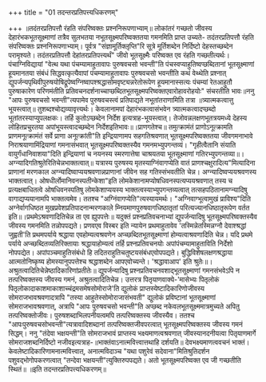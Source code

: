 +++
title = "01 तदन्तरप्रतिपत्त्यधिकरणम्"

+++
॥तदंतरप्रतिपत्तौ रंहति संपरिष्वक्तः प्रश्ननिरूपणाभ्याम्॥ लोकांतरं गच्छतो जीवस्य देहारंभकभूतसूक्ष्माणां तत्रैव सुलभतया नभूतसूक्ष्मपरिष्वक्ततया गमनमिति प्राप्त उच्यते- तदंतरप्रतिपत्तौ रंहति संपरिष्वक्तः प्रश्ननिरूपणाभ्याम्। पूर्वत्र "संज्ञामूर्तिक्लृप्ति"रि सूत्रे मूर्तिशब्देन निर्दिष्टो देहस्तच्छब्देन परामृश्यते। तदंतरप्रतिपत्तौ देहांतरप्रतिपत्त्यर्थं" जीवो भूतसूक्ष्मैः परिष्वक्त एव रंहति गच्छतीत्यर्थः। पंचाग्निविद्यायां "वेत्थ यथा पंचम्यामाहुतावापः पुरुषवचसो भवन्ती"ति पंचस्वप्याहुतिष्वप्छब्दितानां भूतसूक्ष्माणां हूयमानतया संबंधं सिद्धवत्कृत्यैवापां पंचम्यामाहुतावापः पुरुषवचसो भवन्तीति कथं वेथ्थेति प्रश्नात् द्युपर्जन्यपृथिवीपुरुषयोषिद्रूपेष्वग्निष्वापश्श्रद्धासोमवृष्ट्यन्नरेतोरूपेण हूयमानास्सत्यः पंचम्यां रेतआहुतौ पुरुषाकारेण परिणमंतीति प्रतिवचनदर्शनाच्चाप्छब्दितभूतसूक्ष्मपरिष्वक्तएवारोहावरोहयोः" संचरतीति भावः॥ननु "आपः पुरुषवचसो भवन्ती"त्यपामेव पुरुषवचस्त्वं प्रतिपाद्यते नभूतांतराणामिति तत्रा ॥त्र्यात्मकत्वात्तु भूयस्त्वात्॥ तुशब्दश्चोद्यव्यावृत्त्यर्थः। केवलानामपां देहारंभकत्वासंभवेन त्र्यात्मकत्वादप्छब्दो भूतांतरस्याप्युपलक्षकः। तर्हि कुतोऽप्छब्देन निर्देश इत्यत्राह-भूयस्त्वात्। तेजोवन्नलक्षणभूतत्रयमध्ये देहस्य लोहितप्रचुरतया अपांभूयस्त्वादच्छब्देन निर्देशइतिभावः॥।प्राणगतेश्च॥ तमुत्क्रामंतं प्राणोऽनूत्क्रामति प्राणमनूत्क्रामंतं सर्वे प्राणा अनूत्क्रांती"ति इन्द्रियाणामप सहगतिश्रवणात् भूतसूक्ष्मपरिष्वक्ततया जीवगमनाभावे निराश्रयाणामिंद्रियाणां गमनासंभवात् भूतसूक्ष्मपरिष्वक्तस्यैव गमनमभ्युपगन्तव्यं। "गृहीत्वैतानि संयाति वायुर्गंधानिवाशया"दिति इन्द्रियाणां च नयनस्य स्मरणात्तेषा चाश्रयतया भूतसूक्ष्माणां गतिरभ्युपगन्तव्या॥।अग्न्यादिगतिश्रुतेरितिचेन्नभाक्तत्वात्॥ यत्रास्य पुरुषस्य मृतस्याग्निंवागप्येति वातं प्राणश्चक्षुरादित्य"मित्यादिना प्राणानां मरणकाल अग्न्यादिष्वाप्ययश्रवणान्नप्राणानां जीवेन सह गतिस्संभवतीति चेन्न। अग्न्यादिष्वप्ययश्रवणस्य भाक्तत्वात्। ओषधीर्लोमानिवनस्पतीन्केशा"इति लोमकेशानामप्योषधिवनस्पत्यप्ययश्रवणात् तस्य च प्रत्यक्षबाधितत्वे ओषधिवनस्पतिषु लोमकेशाप्ययस्य भाक्तत्वस्याभ्युपगन्तव्यत्वात् तत्सहपठितानामग्न्यादिषु वागाद्यप्ययानामपि भाक्तत्वमेव। ततश्च "अग्निंवागप्येति"त्यस्यायमर्थः। "अग्निवाग्भूत्वामुखं प्राविश्य"दिति अग्नेर्वागधिष्ठत मुखप्रवेशप्रतिपादनान्मरणकाले म्नियमाणपुरुषवागधिष्ठातृतां परित्यज्यानधिष्ठातृरूपेण वर्तत इति॥।प्रथमेऽश्रवणादितिचेन्न ता एव ह्युपपत्तेः॥ यदुक्तं प्रश्नप्रतिवचनाभ्यां द्युपर्जन्यादिषु भूतसूक्ष्मपरिष्वक्तस्यैव जीवस्य गमनमिति तन्नोपपद्यते। प्रणवएव विस्बर इति न्यायेन प्रथमाहुतावेव 'तस्मिन्नेतस्मिन्नग्नौ देवाश्श्रद्धां जुह्वती'ति प्रथमपर्याये श्रद्धाया एवहोम्यत्वश्रवणेन अप्च्छब्दितभूतसूक्ष्माणां होम्यत्वाश्रवणादिति चेन्न। यदि प्रथमे पर्याये अप्च्छब्दितव्यतिरिक्तायाः श्रद्धायाहोम्यत्वं तर्हि प्रश्नप्रतिवचनयोः अपांपंचम्यामाहुताविति निर्देशो नोपपद्येत। अपांपञ्चमाहुतिसंबंधो हि तदितराहुतिचतुष्टयसंबंधएवोपपद्यते। बुद्धिविशेषलक्षणश्रद्धाया आत्मतोनिष्कृष्य होमस्यानुपपत्तेश्च श्रद्धाशब्देन आपएवोच्यन्ते। 'श्रद्धावाआप' इति श्रुतेः॥।अश्रुतत्वादितिचेन्नेष्ठादिकारिणांप्रतीतेः॥ द्युपर्जन्यादिषु प्रश्नप्रतिवचनवशाद्भूतसूक्ष्माणां गमनसंभवेऽपि न तत्परिष्वक्तस्य जीवस्य गमनं, अश्रुतत्वादितिचेन्न। उत्तरत्र पितृयाणवाक्ये-'मासेभ्यः पितृलोकं पितृलोकादाकाशमाकाशाच्चंद्रमसमेषसोमोराजे'ति द्युलोकं प्राप्तस्येष्टादिकारिणोजीवस्य सोमराजभावश्रवणादत्रापि "तस्या आहुतेस्सोमोराजासंभवती" द्युलोकं प्रविष्टानां भूतसूक्ष्माणां सोमराजभावश्रवणात्, अत्रापि "आपः पुरुषवचसो भवन्ती"ति अप्छब्द नकेवलभूतसूक्ष्ममात्रमुच्यते अपितु तत्परिष्वक्तोजीवः। पुरुषशब्दाभिलपनीयत्वमपि तत्परिष्वक्तस्य जीवस्यैव। ततश्च "आपःपुरुषवचसोभवन्ती"त्यत्रावादिशब्दानां तत्परिष्वक्तजीवपरत्वात् भूतसूक्ष्मपरिष्वक्तस्य जीवस्य गमनं सिद्धम्। ननु "तंदेवा भक्षयन्ती"ति सोमराजभावं प्राप्तस्य भक्ष्यमाणत्वश्रवणात् जीवस्यानदनीयत्वा पितृयाणमार्गे सोमराजशब्दनिर्दिष्टो नजीवइत्यत्राह-॥भाक्तंवाऽनात्मवित्त्वात्तथाहि दर्शयति॥ देवभक्ष्यमाणत्ववचनं भाक्तं। केवलेष्टादिकारिणामनात्मवित्त्वात्, अनात्मविदाञ्च "यथा पशुरेवं सदेवाना"मितिश्रुतिदर्शन पशुवद्भोगोपकरणत्वात् "तन्देवा भक्षयन्ती"त्युक्तिरुपपद्यते। अतो भूतसूक्ष्मपरिष्वक्त एव जी गच्छतीति स्थितं॥ ॥इति तदन्तरप्रतिपत्त्यधिकरणम्॥